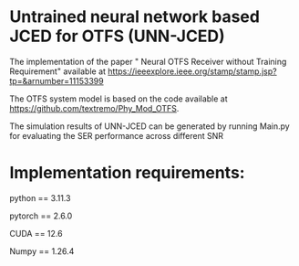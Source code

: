 # Untrained neural network based JCED for OTFS (UNN-JCED)
The implementation of the paper " Neural OTFS Receiver without Training Requirement" available at https://ieeexplore.ieee.org/stamp/stamp.jsp?tp=&arnumber=11153399 

The OTFS system model is based on the code available at https://github.com/textremo/Phy_Mod_OTFS.

The simulation results of UNN-JCED can be generated by running Main.py for evaluating the SER performance across different SNR

# Implementation requirements:
python == 3.11.3

pytorch == 2.6.0 

CUDA == 12.6

Numpy == 1.26.4
